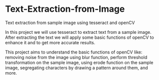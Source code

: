 # Text-Extraction-from-Image
 Text extraction from sample image using tesseract and openCV

 In this project we will use tesseract to extract text from a sample image. After extracting the text we will apply some basic functions of openCV to enhance it and to get more accurate results.

 This project aims to understand the basic functions of openCV like: removing noise from the image using blur function, perform threshold transformation on the sample image, using erode function on the sample image, segregating characters by drawing a pattern around them, and more. 
